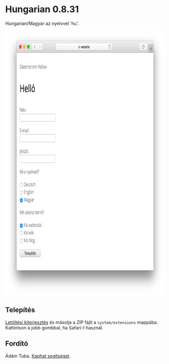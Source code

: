 # Hungarian 0.8.31

Hungarian/Magyar az nyelvvel 'hu'.

<p align="center"><img src="hungarian-screenshot.png?raw=true" width="795" height="836" alt="Screenshot"></p>

## Telepítés

[Letöltési kiterjesztés](https://github.com/datenstrom/yellow-extensions/raw/master/zip/hungarian.zip) és másolja a ZIP fájlt a `system/extensions` mappába. Kattintson a jobb gombbal, ha Safari-t használ.

## Fordító

Ádám Tuba. [Kaphat segítséget](https://datenstrom.se/yellow/help/).
